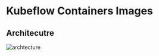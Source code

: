# Kubeflow Containers Images

## Architecutre

![archtecture](https://32cf906.webp.li/2025/08/manifest-arch.png)
